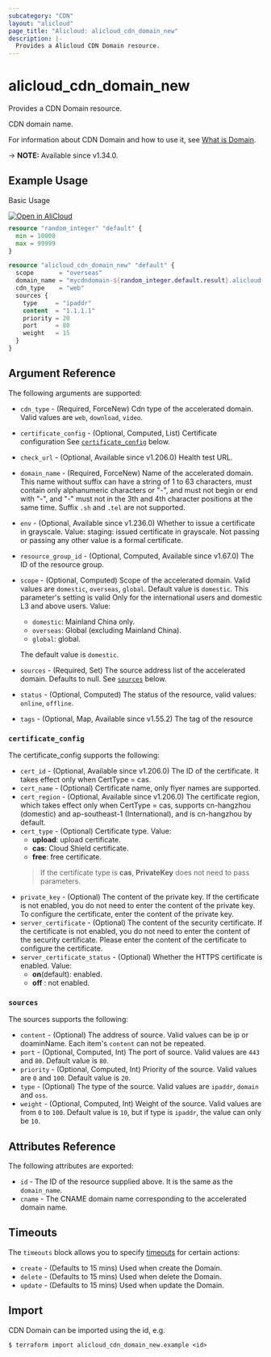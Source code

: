 ```yaml
---
subcategory: "CDN"
layout: "alicloud"
page_title: "Alicloud: alicloud_cdn_domain_new"
description: |-
  Provides a Alicloud CDN Domain resource.
---
```


# alicloud_cdn_domain_new

Provides a CDN Domain resource.

CDN domain name.

For information about CDN Domain and how to use it, see [What is Domain](https://www.alibabacloud.com/help/en/alibaba-cloud-cdn/latest/api-doc-cdn-2018-05-10-api-doc-addcdndomain).

-> **NOTE:** Available since v1.34.0.

## Example Usage

Basic Usage

<div style="display: block;margin-bottom: 40px;"><div class="oics-button" style="float: right;position: absolute;margin-bottom: 10px;">
  <a href="https://api.aliyun.com/terraform?resource=alicloud_cdn_domain_new&exampleId=79d927d9-05a3-f704-17a1-82b30ad6d691fcb6716b&activeTab=example&spm=docs.r.cdn_domain_new.0.79d927d905&intl_lang=EN_US" target="_blank">
    <img alt="Open in AliCloud" src="https://img.alicdn.com/imgextra/i1/O1CN01hjjqXv1uYUlY56FyX_!!6000000006049-55-tps-254-36.svg" style="max-height: 44px; max-width: 100%;">
  </a>
</div></div>

```terraform
resource "random_integer" "default" {
  min = 10000
  max = 99999
}

resource "alicloud_cdn_domain_new" "default" {
  scope       = "overseas"
  domain_name = "mycdndomain-${random_integer.default.result}.alicloud-provider.cn"
  cdn_type    = "web"
  sources {
    type     = "ipaddr"
    content  = "1.1.1.1"
    priority = 20
    port     = 80
    weight   = 15
  }
}
```

## Argument Reference

The following arguments are supported:
* `cdn_type` - (Required, ForceNew) Cdn type of the accelerated domain. Valid values are `web`, `download`, `video`.
* `certificate_config` - (Optional, Computed, List) Certificate configuration See [`certificate_config`](#certificate_config) below.
* `check_url` - (Optional, Available since v1.206.0) Health test URL.
* `domain_name` - (Required, ForceNew) Name of the accelerated domain. This name without suffix can have a string of 1 to 63 characters, must contain only alphanumeric characters or "-", and must not begin or end with "-", and "-" must not in the 3th and 4th character positions at the same time. Suffix `.sh` and `.tel` are not supported.
* `env` - (Optional, Available since v1.236.0) Whether to issue a certificate in grayscale. Value: staging: issued certificate in grayscale. Not passing or passing any other value is a formal certificate.
* `resource_group_id` - (Optional, Computed, Available since v1.67.0) The ID of the resource group.
* `scope` - (Optional, Computed) Scope of the accelerated domain. Valid values are `domestic`, `overseas`, `global`. Default value is `domestic`. This parameter's setting is valid Only for the international users and domestic L3 and above users. Value:
  - `domestic`: Mainland China only.
  - `overseas`: Global (excluding Mainland China).
  - `global`: global.

  The default value is `domestic`.
* `sources` - (Required, Set) The source address list of the accelerated domain. Defaults to null. See [`sources`](#sources) below.
* `status` - (Optional, Computed) The status of the resource, valid values: `online`, `offline`.
* `tags` - (Optional, Map, Available since v1.55.2) The tag of the resource

### `certificate_config`

The certificate_config supports the following:
* `cert_id` - (Optional, Available since v1.206.0) The ID of the certificate. It takes effect only when CertType = cas.
* `cert_name` - (Optional) Certificate name, only flyer names are supported.
* `cert_region` - (Optional, Available since v1.206.0) The certificate region, which takes effect only when CertType = cas, supports cn-hangzhou (domestic) and ap-southeast-1 (International), and is cn-hangzhou by default.
* `cert_type` - (Optional) Certificate type. Value:
  - **upload**: upload certificate. 
  - **cas**: Cloud Shield certificate. 
  - **free**: free certificate.
  > If the certificate type is **cas**, **PrivateKey** does not need to pass parameters.
* `private_key` - (Optional) The content of the private key. If the certificate is not enabled, you do not need to enter the content of the private key. To configure the certificate, enter the content of the private key.
* `server_certificate` - (Optional) The content of the security certificate. If the certificate is not enabled, you do not need to enter the content of the security certificate. Please enter the content of the certificate to configure the certificate.
* `server_certificate_status` - (Optional) Whether the HTTPS certificate is enabled. Value:
  - **on**(default): enabled. 
  - **off** : not enabled.

### `sources`

The sources supports the following:
* `content` - (Optional) The address of source. Valid values can be ip or doaminName. Each item's `content` can not be repeated.
* `port` - (Optional, Computed, Int) The port of source. Valid values are `443` and `80`. Default value is `80`.
* `priority` - (Optional, Computed, Int) Priority of the source. Valid values are `0` and `100`. Default value is `20`.
* `type` - (Optional) The type of the source. Valid values are `ipaddr`, `domain` and `oss`.
* `weight` - (Optional, Computed, Int) Weight of the source. Valid values are from `0` to `100`. Default value is `10`, but if type is `ipaddr`, the value can only be `10`. 

## Attributes Reference

The following attributes are exported:
* `id` - The ID of the resource supplied above. It is the same as the `domain_name`.
* `cname` - The CNAME domain name corresponding to the accelerated domain name.

## Timeouts

The `timeouts` block allows you to specify [timeouts](https://www.terraform.io/docs/configuration-0-11/resources.html#timeouts) for certain actions:
* `create` - (Defaults to 15 mins) Used when create the Domain.
* `delete` - (Defaults to 15 mins) Used when delete the Domain.
* `update` - (Defaults to 15 mins) Used when update the Domain.

## Import

CDN Domain can be imported using the id, e.g.

```shell
$ terraform import alicloud_cdn_domain_new.example <id>
```